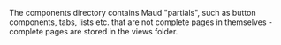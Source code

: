 The components directory contains Maud "partials", such as button components,
tabs, lists etc. that are not complete pages in themselves - complete pages
are stored in the views folder.
